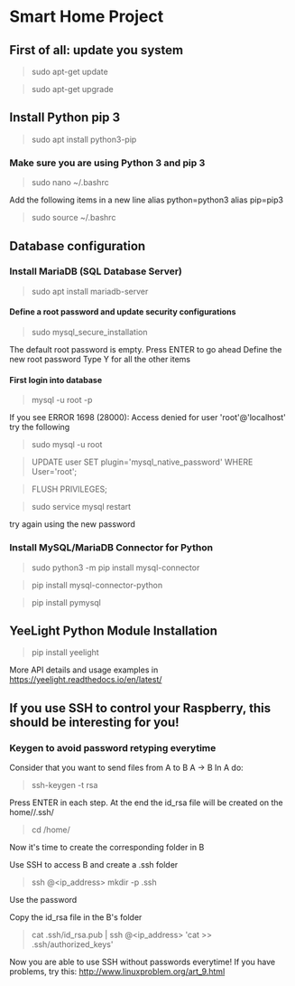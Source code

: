 # Smart Home Project

## First of all: update you system

> sudo apt-get update

> sudo apt-get upgrade

## Install Python pip 3

> sudo apt install python3-pip


### Make sure you are using Python 3 and pip 3

> sudo nano ~/.bashrc

Add the following items in a new line
	alias python=python3
	alias pip=pip3

> sudo source ~/.bashrc


## Database configuration

### Install MariaDB (SQL Database Server)

> sudo apt install mariadb-server

#### Define a root password and update security configurations

> sudo mysql_secure_installation

The default root password is empty. Press ENTER to go ahead
Define the new root password
Type Y for all the other items

#### First login into database

> mysql -u root -p

If you see ERROR 1698 (28000): Access denied for user 'root'@'localhost' try the following

> sudo mysql -u root

> UPDATE user SET plugin='mysql_native_password' WHERE User='root';

> FLUSH PRIVILEGES;

> sudo service mysql restart

try again using the new password

### Install MySQL/MariaDB Connector for Python

> sudo python3 -m pip install mysql-connector 

> pip install mysql-connector-python

> pip install pymysql

## YeeLight Python Module Installation

> pip install yeelight

More API details and usage examples in https://yeelight.readthedocs.io/en/latest/

## If you use SSH to control your Raspberry, this should be interesting for you!

### Keygen to avoid password retyping everytime

Consider that you want to send files from A to B A -> B
In A do:

> ssh-keygen -t rsa

Press ENTER in each step.
At the end the id_rsa file will be created on the home/<username>/.ssh/

> cd /home/<username>

Now it's time to create the corresponding folder in B

Use SSH to access B and create a .ssh folder

> ssh <usernameB>@<ip_address> mkdir -p .ssh

Use the password

Copy the id_rsa file in the B's folder

> cat .ssh/id_rsa.pub | ssh <usernameB>@<ip_address> 'cat >> .ssh/authorized_keys'

Now you are able to use SSH without passwords everytime!
If you have problems, try this: http://www.linuxproblem.org/art_9.html